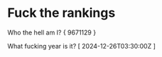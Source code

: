 # Fuck the rankings

Who the hell am I?
{ 9671129 }

What fucking year is it?
[ 2024-12-26T03:30:00Z ]
